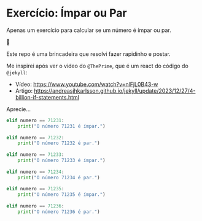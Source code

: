 # Exercício: Ímpar ou Par

Apenas um exercício para calcular se um número é ímpar ou par.

🥸


Este repo é uma brincadeira que resolvi fazer rapidinho e postar.

Me inspirei após ver o video do `@ThePrime`, que é um react do código do `@jekyll`:  


- Vídeo: https://www.youtube.com/watch?v=nlFjL0B43-w
- Artigo: https://andreasjhkarlsson.github.io/jekyll/update/2023/12/27/4-billion-if-statements.html


Aprecie...

``` python
elif numero == 71231: 
    print("O número 71231 é ímpar.")
        
elif numero == 71232: 
    print("O número 71232 é par.")
        
elif numero == 71233: 
    print("O número 71233 é ímpar.")
        
elif numero == 71234: 
    print("O número 71234 é par.")
        
elif numero == 71235: 
    print("O número 71235 é ímpar.")
        
elif numero == 71236: 
    print("O número 71236 é par.")
        
```

